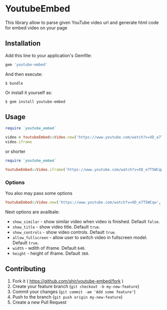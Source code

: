 # YoutubeEmbed

This library allow to parse given YouTube video url and generate html code for embed video on your page

## Installation

Add this line to your application's Gemfile:

```ruby
gem 'youtube-embed'
```

And then execute:

    $ bundle

Or install it yourself as:

    $ gem install youtube-embed

## Usage

```ruby
require `youtube_embed`

video = YoutubeEmbed::Video.new('https://www.youtube.com/watch?v=XD_e7T5WCqw') # You may use short url too like 'https://youtu.be/XD_e7T5WCqw'
video.iframe
```
or shorter
```ruby
require `youtube_embed`

YoutubeEmbed::Video.iframe('https://www.youtube.com/watch?v=XD_e7T5WCqw')
```

### Options

You also may pass some options
```ruby
YoutubeEmbed::Video.new('https://www.youtube.com/watch?v=XD_e7T5WCqw', { show_similar: true })
```
Next options are availbale:

- `show_similar` - show similar video when video is finished. Default `false`.
- `show_title`   - show video title. Default `true`.
- `show_controls` - show video controls. Default `true`.
- `allow_fullscreen` - allow user to switch video in fullscreen model. Default `true`.
- `width` - wdith of iframe. Default `640`.
- `height` - height of iframe. Default `360`.

## Contributing

1. Fork it ( https://github.com/shir/youtube-embed/fork )
2. Create your feature branch (`git checkout -b my-new-feature`)
3. Commit your changes (`git commit -am 'Add some feature'`)
4. Push to the branch (`git push origin my-new-feature`)
5. Create a new Pull Request
